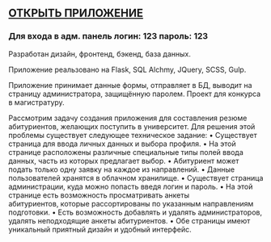 ## <a href="https://students-iitin.herokuapp.com"> ОТКРЫТЬ ПРИЛОЖЕНИЕ </a>
### Для входа в адм. панель логин: 123 пароль: 123

Разработан дизайн, фронтенд, бэкенд, база данных.

Приложение реальзовано на Flask, SQL Alchmy, JQuery, SCSS, Gulp.

Приложение принимает данные формы, отправляет в БД, выводит на страницу администратора, защищённую паролем. 
Проект для конкурса в магистратуру.

Рассмотрим задачу создания приложения для составления резюме абитуриентов, желающих поступить в университет. Для решения этой проблемы существует следующее техническое задание:
	• Существует страница для ввода личных данных и выбора профиля.
	• На этой странице расположены различные специальные типы полей ввода данных, часть из которых предлагает выбор.
	• Абитуриент может подать только одну заявку на каждое из направлений.
	• Данные пользователей хранятся в облачном хранилище.
	• Существует страница администрации, куда можно попасть введя логин и пароль.
	• На этой странице есть возможность просматривать анкеты абитуриентов, которые рассортированы по указанным направлениям подготовки.
	• Есть возможность добавлять и удалять администраторов, удалять неподходящие анкеты абитуриентов.
	• Обе страницы имеют уникальный приятный дизайн и удобный интерфейс.

